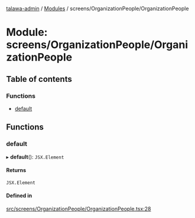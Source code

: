 [talawa-admin](../README.md) / [Modules](../modules.md) / screens/OrganizationPeople/OrganizationPeople

# Module: screens/OrganizationPeople/OrganizationPeople

## Table of contents

### Functions

- [default](screens_OrganizationPeople_OrganizationPeople.md#default)

## Functions

### default

▸ **default**(): `JSX.Element`

#### Returns

`JSX.Element`

#### Defined in

[src/screens/OrganizationPeople/OrganizationPeople.tsx:28](https://github.com/chandel-aman/talawa-admin/blob/fa2649b/src/screens/OrganizationPeople/OrganizationPeople.tsx#L28)
